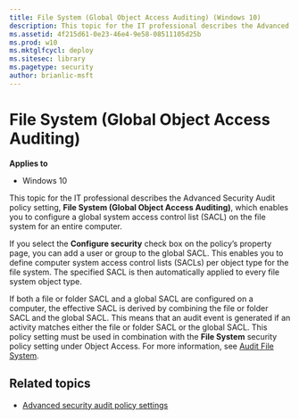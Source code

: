 ```yaml
---
title: File System (Global Object Access Auditing) (Windows 10)
description: This topic for the IT professional describes the Advanced Security Audit policy setting, File System (Global Object Access Auditing), which enables you to configure a global system access control list (SACL) on the file system for an entire computer.
ms.assetid: 4f215d61-0e23-46e4-9e58-08511105d25b
ms.prod: w10
ms.mktglfcycl: deploy
ms.sitesec: library
ms.pagetype: security
author: brianlic-msft
---
```


# File System (Global Object Access Auditing)

**Applies to**
-   Windows 10

This topic for the IT professional describes the Advanced Security Audit policy setting, **File System (Global Object Access Auditing)**, which enables you to configure a global system access control list (SACL) on the file system for an entire computer.

If you select the **Configure security** check box on the policy’s property page, you can add a user or group to the global SACL. This enables you to define computer system access control lists (SACLs) per object type for the file system. The specified SACL is then automatically applied to every file system object type.

If both a file or folder SACL and a global SACL are configured on a computer, the effective SACL is derived by combining the file or folder SACL and the global SACL. This means that an audit event is generated if an activity matches either the file or folder SACL or the global SACL.
This policy setting must be used in combination with the **File System** security policy setting under Object Access. For more information, see [Audit File System](audit-file-system.md).

## Related topics

- [Advanced security audit policy settings](advanced-security-audit-policy-settings.md)

